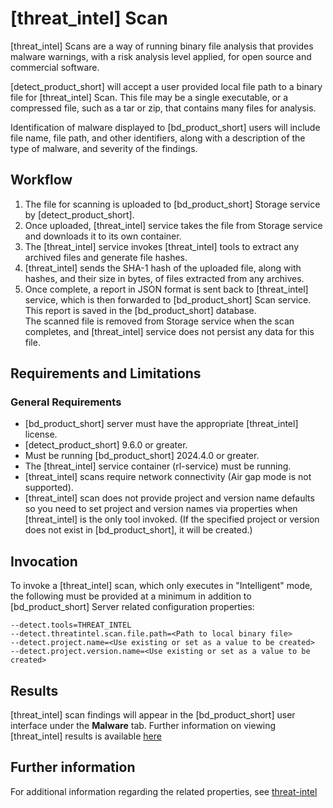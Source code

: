 # [threat_intel] Scan

[threat_intel] Scans are a way of running binary file analysis that provides malware warnings, with a risk analysis level applied, for open source and commercial software.

[detect_product_short] will accept a user provided local file path to a binary file for [threat_intel] Scan. This file may be a single executable, or a compressed file, such as a tar or zip, that contains many files for analysis.

Identification of malware displayed to [bd_product_short] users will include file name, file path, and other identifiers, along with a description of the type of malware, and severity of the findings.

## Workflow

1. The file for scanning is uploaded to [bd_product_short] Storage service by [detect_product_short].   
1. Once uploaded, [threat_intel] service takes the file from Storage service and downloads it to its own container.   
1. The [threat_intel] service invokes [threat_intel] tools to extract any archived files and generate file hashes.   
1. [threat_intel] sends the SHA-1 hash of the uploaded file, along with hashes, and their size in bytes, of files extracted from any archives.
1. Once complete, a report in JSON format is sent back to [threat_intel] service, which is then forwarded to [bd_product_short] Scan service. This report is saved in the [bd_product_short] database.   
<note type="note">The scanned file is removed from Storage service when the scan completes, and [threat_intel] service does not persist any data for this file.</note>

## Requirements and Limitations

### General Requirements
 * [bd_product_short] server must have the appropriate [threat_intel] license.
 * [detect_product_short] 9.6.0 or greater.
 * Must be running [bd_product_short] 2024.4.0 or greater.
 * The [threat_intel] service container (rl-service) must be running.
 * [threat_intel] scans require network connectivity (Air gap mode is not supported).
 * [threat_intel] scan does not provide project and version name defaults so you need to set project and version names via properties when [threat_intel] is the only tool invoked. (If the specified project or version does not exist in [bd_product_short], it will be created.)
 
## Invocation
To invoke a [threat_intel] scan, which only executes in "Intelligent" mode, the following must be provided at a minimum in addition to [bd_product_short] Server related configuration properties:   
 ```
--detect.tools=THREAT_INTEL
--detect.threatintel.scan.file.path=<Path to local binary file>
--detect.project.name=<Use existing or set as a value to be created>
--detect.project.version.name=<Use existing or set as a value to be created>
```
 
## Results

[threat_intel] scan findings will appear in the [bd_product_short] user interface under the **Malware** tab. Further information on viewing [threat_intel] results is available [here](https://documentation.blackduck.com/bundle/bd-hub/page/ComponentDiscovery/aboutReversinglabsScanning.html)

## Further information
For additional information regarding the related properties, see [threat-intel](../properties/configuration/threat-intel.md)
